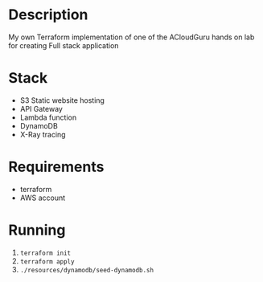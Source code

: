 # Description
My own Terraform implementation of one of the ACloudGuru hands on lab for creating Full stack application  
# Stack
  - S3 Static website hosting
  - API Gateway
  - Lambda function
  - DynamoDB
  - X-Ray tracing

# Requirements
  - terraform
  - AWS account
# Running
1. ```terraform init```  
2. ```terraform apply```    
3. ```./resources/dynamodb/seed-dynamodb.sh```
